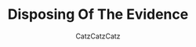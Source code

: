 ---
media: "images/rounds/round_2/captain_burns_corpses.png"
media_type: image
title: Disposing Of The Evidence
author: CatzCatzCatz
desc: Captain Quinn Sinclair burns the corpse of an agitator.
---
